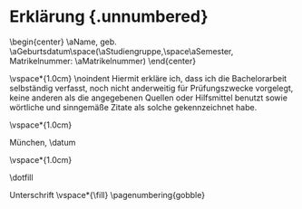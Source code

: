 <!--
  Erklärung gemäß § 16 Abs. 10 APO vgl. http://www.cs.hm.edu/meinstudium/abschlussarbeiten_7/index.de.html und http://w3-mediapool.hm.edu/mediapool/media/dachmarke/dm_transfer/download_13/spo_6/apo.pdf

  Um auf Nummer sicher zu gehen, sollte das Dokument https://w3-mediapool.hm.edu/mediapool/media/fk07/fk07_lokal/studienangebot_3/studiengaenge_neu/docs/ifb/Anmeldung_Bachelorarbeit_IF_112017.pdf zusätzlich zu der Erklärung auf dieser Seite ausgefüllt, ausgedruckt und abgegeben werden.
-->
# Erklärung {.unnumbered}

\begin{center}
  \aName, geb. \aGeburtsdatum\space(\aStudiengruppe,\space\aSemester, Matrikelnummer: \aMatrikelnummer)
\end{center}

\vspace*{1.0cm}
\noindent
Hiermit erkläre ich, dass ich die Bachelorarbeit selbständig verfasst, noch nicht anderweitig
für Prüfungszwecke vorgelegt, keine anderen als die angegebenen Quellen oder Hilfsmittel
benutzt sowie wörtliche und sinngemäße Zitate als solche gekennzeichnet habe.

\vspace*{1.0cm}

München, \datum

\vspace*{1.0cm}

\dotfill

Unterschrift
\vspace*{\fill}
\pagenumbering{gobble}
